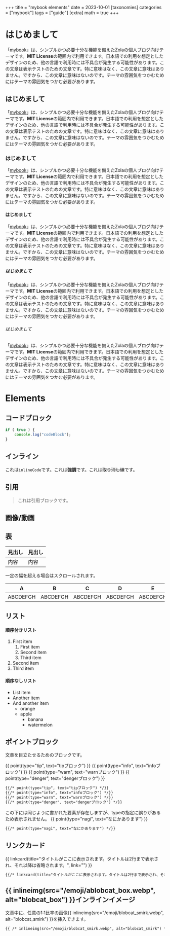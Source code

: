 +++
title = "mybook elements"
date = 2023-10-01
[taxonomies]
categories = ["mybook"]
tags = ["guide"]
[extra]
math = true
+++

# はじめまして
「[mybook](https://github.com/nagicat/mybook)」は、シンプルかつ必要十分な機能を備えたZolaの個人ブログ向けテーマです。**MIT License**の範囲内で利用できます。日本語での利用を想定としたデザインのため、他の言語で利用時には不具合が発生する可能性があります。この文章は表示テストのための文章です。特に意味はなく、この文章に意味はありません。ですから、この文章に意味はないのです。テーマの雰囲気をつかむためにはテーマの雰囲気をつかむ必要があります。

## はじめまして
「[mybook](https://github.com/nagicat/mybook)」は、シンプルかつ必要十分な機能を備えたZolaの個人ブログ向けテーマです。**MIT License**の範囲内で利用できます。日本語での利用を想定としたデザインのため、他の言語で利用時には不具合が発生する可能性があります。この文章は表示テストのための文章です。特に意味はなく、この文章に意味はありません。ですから、この文章に意味はないのです。テーマの雰囲気をつかむためにはテーマの雰囲気をつかむ必要があります。

### はじめまして
「[mybook](https://github.com/nagicat/mybook)」は、シンプルかつ必要十分な機能を備えたZolaの個人ブログ向けテーマです。**MIT License**の範囲内で利用できます。日本語での利用を想定としたデザインのため、他の言語で利用時には不具合が発生する可能性があります。この文章は表示テストのための文章です。特に意味はなく、この文章に意味はありません。ですから、この文章に意味はないのです。テーマの雰囲気をつかむためにはテーマの雰囲気をつかむ必要があります。

#### はじめまして
「[mybook](https://github.com/nagicat/mybook)」は、シンプルかつ必要十分な機能を備えたZolaの個人ブログ向けテーマです。**MIT License**の範囲内で利用できます。日本語での利用を想定としたデザインのため、他の言語で利用時には不具合が発生する可能性があります。この文章は表示テストのための文章です。特に意味はなく、この文章に意味はありません。ですから、この文章に意味はないのです。テーマの雰囲気をつかむためにはテーマの雰囲気をつかむ必要があります。

##### はじめまして
「[mybook](https://github.com/nagicat/mybook)」は、シンプルかつ必要十分な機能を備えたZolaの個人ブログ向けテーマです。**MIT License**の範囲内で利用できます。日本語での利用を想定としたデザインのため、他の言語で利用時には不具合が発生する可能性があります。この文章は表示テストのための文章です。特に意味はなく、この文章に意味はありません。ですから、この文章に意味はないのです。テーマの雰囲気をつかむためにはテーマの雰囲気をつかむ必要があります。

###### はじめまして
「[mybook](https://github.com/nagicat/mybook)」は、シンプルかつ必要十分な機能を備えたZolaの個人ブログ向けテーマです。**MIT License**の範囲内で利用できます。日本語での利用を想定としたデザインのため、他の言語で利用時には不具合が発生する可能性があります。この文章は表示テストのための文章です。特に意味はなく、この文章に意味はありません。ですから、この文章に意味はないのです。テーマの雰囲気をつかむためにはテーマの雰囲気をつかむ必要があります。

# Elements

## コードブロック
```js
if ( true ) {
    console.log("codeBlock");
}
```

## インライン
これは`inlineCode`です。これは**強調**です。これは~~取り消し線~~です。
## 引用
> これは引用ブロックです。

## 画像/動画

## 表

| 見出し | 見出し |
| --- | --- |
| 内容 | 内容 |

一定の幅を超える場合はスクロールされます。

| A | B | C | D | E | F | G | H |
| --- | --- | --- | --- | --- | --- | --- | --- |
| ABCDEFGH | ABCDEFGH | ABCDEFGH | ABCDEFGH | ABCDEFGH | ABCDEFGH | ABCDEFGH | ABCDEFGH |

## リスト
#### 順序付きリスト
1. First item
    1. First item
    1. Second item
    1. Third item
1. Second item
1. Third item

#### 順序なしリスト
- List item
- Another item
- And another item
  - orange
  - apple
    - banana
    - watermelon

## ポイントブロック
文章を目立たせるためのブロックです。

{{ point(type="tip", text="tipブロック") }}
{{ point(type="info", text="infoブロック") }}
{{ point(type="warn", text="warnブロック") }}
{{ point(type="denger", text="dengerブロック") }}

```md
{{/* point(type="tip", text="tipブロック") */}}
{{/* point(type="info", text="infoブロック") */}}
{{/* point(type="warn", text="warnブロック") */}}
{{/* point(type="denger", text="dengerブロック") */}}
```

この下には同じように書かれた要素が存在しますが、typeの指定に誤りがあるため表示されません。
{{ point(type="nagi", text="なにかあります") }}

```md
{{/* point(type="nagi", text="なにかあります") */}}
```

## リンクカード

{{ linkcard(title="タイトルがここに表示されます。タイトルは2行まで表示され、それ以降は省略されます。", link="") }}

```md
{{/* linkcard(title="タイトルがここに表示されます。タイトルは2行まで表示され、それ以降は省略されます。", link="") */}}
```

## {{ inlineimg(src="/emoji/ablobcat_box.webp", alt="blobcat_box") }}インラインイメージ
文章中に、任意の1:1比率の画像{{ inlineimg(src="/emoji/blobcat_smirk.webp", alt="blobcat_smirk") }}を挿入できます。

```md
{{ /* inlineimg(src="/emoji/blobcat_smirk.webp", alt="blobcat_smirk") */}}
```